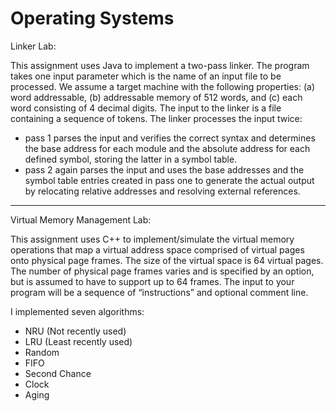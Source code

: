 # Operating Systems

Linker Lab:

This assignment uses Java to implement a two-pass linker. The program takes one input parameter which is the name of an input 
file to be processed. We assume a target machine with the following properties: (a) word addressable, (b) addressable memory of 
512 words, and (c) each word consisting of 4 decimal digits. The input to the linker is a file containing a sequence of tokens. 
The linker processes the input twice: 
- pass 1 parses the input and verifies the correct syntax and determines the base address for each module and the absolute 
address for each defined symbol, storing the latter in a symbol table. 
- pass 2 again parses the input and uses the base addresses and the symbol table entries created in pass one to generate 
the actual output by relocating relative addresses and resolving external references.


-----------------


Virtual Memory Management Lab:

This assignment uses C++ to implement/simulate the virtual memory operations that map a virtual address space comprised of 
virtual pages onto physical page frames. The size of the virtual space is 64 virtual pages. The number of physical page frames 
varies and is specified by an option, but is assumed to have to support up to 64 frames. The input to your program will be a 
sequence of “instructions” and optional comment line. 

I implemented seven algorithms:
- NRU (Not recently used)
- LRU (Least recently used)
- Random
- FIFO
- Second Chance
- Clock
- Aging
